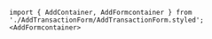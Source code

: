    import { AddContainer, AddFormcontainer } from './AddTransactionForm/AddTransactionForm.styled';
    <AddFormcontainer>
   <AddTransactionForm/>
   </AddFormcontainer>
